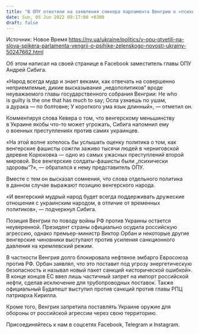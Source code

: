```yaml
---
title: "В ОПУ ответили на заявления спикера парламента Венгрии о «психических проблемах» Зеленского"
date: Sun, 05 Jun 2022 09:17:00 +0300
draft: false
---
```

Источник: Новое Время https://nv.ua/ukraine/politics/v-opu-otvetili-na-slova-spikera-parlamenta-vengrii-o-psihike-zelenskogo-novosti-ukrainy-50247662.html


 Об этом написал на своей странице в Facebook заместитель главы ОПУ Андрей Сибига.

«Народ всегда мудр и знает веками, как отвечать на совершенно неприемлемые, дикие высказывания „недополитиков“ вроде неуважаемого главы государственного собрания Венгрии: He who is guilty is the one that has much to say; Осла узнаешь по ушам, а дурака — по болтовне; У короткого ума язык длинный», — отметил он.

Комментируя слова Кевера о том, что венгерскому меньшинству в Украине якобы что-то может угрожать, Сибига напомнил ему о военных преступлениях против самих украинцев.

«На этой волне хотелось бы услышать оценку политика о том, как венгерские фашисты сожгли заживо тысячи людей в черниговской деревне Корюковка — одно из самых ужасных преступлений второй мировой. Все венгерские солдаты-фашисты были „психически здоровы“?», — обратился к нему представитель ОПУ.

Вместе с тем он высказал сомнения, что слова отдельного политика в данном случае выражают позицию венгерского народа.

«И венгерский мудрый народ будет всегда поддерживать дружеские отношения с украинским народом, в отличие от временных политиков», — подчеркнул Сибига.

Позиция Венгрии по поводу войны РФ против Украины остается неуверенной. Президент страны официально осудила российскую агрессию, однако премьер-министр Виктор Орбан и некоторые другие венгерские чиновники выступают против усиления санкционного давления на кремлевский режим.

В частности Венгрия долго блокировала нефтяное эмбарго Евросоюза против РФ. Орбан заявлял, что это поставит под угрозу энергетическую безопасность и называл новый пакет санкций «исторической ошибкой». В конце концов ЕС ввел лишь частичный запрет на импорт российской нефти, сделав исключение для трубопроводных поставок. Также официальный Будапешт выступил против санкций против главы РПЦ патриарха Кирилла.

Кроме того, Венгрия запретила поставлять Украине оружие для обороны от российской агрессии через свою территорию.

Присоединяйтесь к нам в соцсетях Facebook, Telegram и Instagram.

